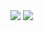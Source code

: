 <img src="https://img.shields.io/github/repo-size/whereisfarukk/Studymaterial?color=FF0000&style=for-the-badge">
<img src="https://img.shields.io/github/directory-file-count/whereisfarukk/Studymaterial?color=FBCEB1&style=for-the-badge">
